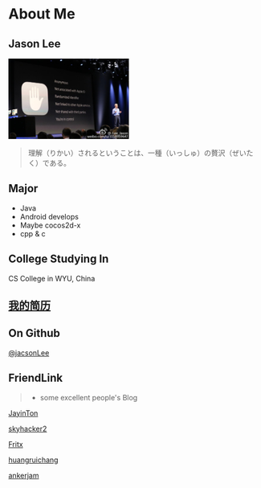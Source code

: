 # About Me

## Jason Lee

<img alt="avatar" src="avatar.jpg" width="240">

> 理解（りかい）されるということは、一種（いっしゅ）の贅沢（ぜいたく）である。

## Major
- Java
- Android develops
- Maybe cocos2d-x 
- cpp & c

## College Studying In

CS College in WYU, China


## [我的简历](myresume.md)

## On Github

[@jacsonLee](https://github.com/jacsonLee)

## FriendLink
>* some excellent people's Blog 

[JayinTon](http://jayinton.com/blog/index.html)

[skyhacker2](http://my.oschina.net/skyhacker2/blog)

[Fritx](http://fritx.github.io/blog/)

[huangruichang](http://huangruichang.github.io/)

[ankerjam](http://ankerjam.sinaapp.com/)